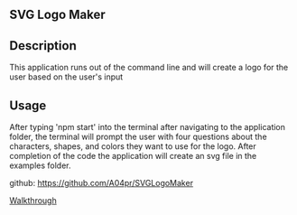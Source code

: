 ## SVG Logo Maker

## Description

This application runs out of the command line and will create a logo for the user based on the user's input

## Usage

After typing 'npm start' into the terminal after navigating to the application folder, the terminal will prompt the user with four questions about the characters, shapes, and colors they want to use for the logo. After completion of the code the application will create an svg file in the examples folder.

github: https://github.com/A04pr/SVGLogoMaker

[Walkthrough](<Untitled_ Feb 8, 2024 1_02 PM.webm>)